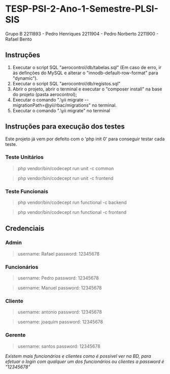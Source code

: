 # TESP-PSI-2-Ano-1-Semestre-PLSI-SIS

Grupo B
2211893 - Pedro Henriques
2211904 - Pedro Norberto
2211900 - Rafael Bento

## Instruções 
1. Executar o script SQL "aerocontrol/db/tabelas.sql" (Em caso de erro, ir às definções do MySQL e alterar o "innodb-default-row-format" para "dynamic").
2. Executar o script SQL "aerocontrol/db/registos.sql"
3. Abrir o projeto, abrir o terminal e executar o "composer install" na base do projeto (pasta aerocontrol);
4. Executar o comando ".\yii migrate --migrationPath=@yii/rbac/migrations" no terminal.
5. Executar o comando ".\yii migrate" no terminal

## Instruções para execução dos testes
Este projeto já vem por defeito com o 'php init 0' para conseguir testar cada teste.

### Teste Unitários
>php vendor/bin/codecept run unit -c common

>php vendor/bin/codecept run unit -c frontend

### Teste Funcionais
>php vendor/bin/codecept run functional -c backend

>php vendor/bin/codecept run functional -c frontend



## Credenciais

### Admin

>username: Rafael
password: 12345678

### Funcionários

> username: Pedro
password: 12345678

>username: Manuel
password: 12345678

### Cliente

>username: antonio
password: 12345678

>username: joaquim
password: 12345678

### Gerente

>username: santos
password: 12345678

*Existem mais funcionários e clientes como é possivel ver na BD, para efetuar o login com qualquer um dos funcionários ou clientes a password é "12345678"*